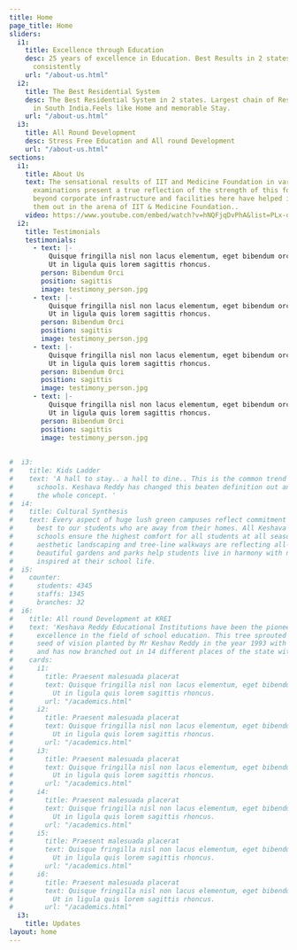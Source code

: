 ```yaml
---
title: Home
page_title: Home
sliders:
  i1:
    title: Excellence through Education
    desc: 25 years of excellence in Education. Best Results in 2 states year on year
      consistently
    url: "/about-us.html"
  i2:
    title: The Best Residential System
    desc: The Best Residential System in 2 states. Largest chain of Residential Schools
      in South India.Feels like Home and memorable Stay.
    url: "/about-us.html"
  i3:
    title: All Round Development
    desc: Stress Free Education and All round Development
    url: "/about-us.html"
sections:
  i1:
    title: About Us
    text: The sensational results of IIT and Medicine Foundation in various entrance
      examinations present a true reflection of the strength of this foundation. The
      beyond corporate infrastructure and facilities here have helped in singling
      them out in the arena of IIT & Medicine Foundation..
    video: https://www.youtube.com/embed/watch?v=hNQFjqDvPhA&list=PLx-qGAzjv13c00FYZMLAJm65WjsT3ZmDR
  i2:
    title: Testimonials
    testimonials:
      - text: |-
          Quisque fringilla nisl non lacus elementum, eget bibendum orci ornare.
          Ut in ligula quis lorem sagittis rhoncus.
        person: Bibendum Orci
        position: sagittis
        image: testimony_person.jpg
      - text: |-
          Quisque fringilla nisl non lacus elementum, eget bibendum orci ornare.
          Ut in ligula quis lorem sagittis rhoncus.
        person: Bibendum Orci
        position: sagittis
        image: testimony_person.jpg
      - text: |-
          Quisque fringilla nisl non lacus elementum, eget bibendum orci ornare.
          Ut in ligula quis lorem sagittis rhoncus.
        person: Bibendum Orci
        position: sagittis
        image: testimony_person.jpg
      - text: |-
          Quisque fringilla nisl non lacus elementum, eget bibendum orci ornare.
          Ut in ligula quis lorem sagittis rhoncus.
        person: Bibendum Orci
        position: sagittis
        image: testimony_person.jpg
                 
   
#  i3:
#    title: Kids Ladder
#    text: 'A hall to stay.. a hall to dine.. This is the common trend in many residential
#      schools. Keshava Reddy has changed this beaten definition out and out and revolutionalised
#      the whole concept. '
#  i4:
#    title: Cultural Synthesis
#    text: Every aspect of huge lush green campuses reflect commitment to provide the
#      best to our students who are away from their homes. All Keshava Reddy  residential
#      schools ensure the highest comfort for all students at all seasons.  Exclusive
#      aesthetic landscaping and tree-line walkways are reflecting all-green campuses,
#      beautiful gardens and parks help students live in harmony with nature and stay
#      inspired at their school life.
#  i5:
#    counter:
#      students: 4345
#      staffs: 1345
#      branches: 32
#  i6:
#    title: All round Development at KREI
#    text: 'Keshava Reddy Educational Institutions have been the pioneer of academic
#      excellence in the field of school education. This tree sprouted from a little
#      seed of vision planted by Mr Keshav Reddy in the year 1993 with 196 students;
#      and has now branched out in 14 different places of the state with 40 branches. '
#    cards:
#      i1:
#        title: Praesent malesuada placerat
#        text: Quisque fringilla nisl non lacus elementum, eget bibendum orci ornare.
#          Ut in ligula quis lorem sagittis rhoncus.
#        url: "/academics.html"
#      i2:
#        title: Praesent malesuada placerat
#        text: Quisque fringilla nisl non lacus elementum, eget bibendum orci ornare.
#          Ut in ligula quis lorem sagittis rhoncus.
#        url: "/academics.html"
#      i3:
#        title: Praesent malesuada placerat
#        text: Quisque fringilla nisl non lacus elementum, eget bibendum orci ornare.
#          Ut in ligula quis lorem sagittis rhoncus.
#        url: "/academics.html"
#      i4:
#        title: Praesent malesuada placerat
#        text: Quisque fringilla nisl non lacus elementum, eget bibendum orci ornare.
#          Ut in ligula quis lorem sagittis rhoncus.
#        url: "/academics.html"
#      i5:
#        title: Praesent malesuada placerat
#        text: Quisque fringilla nisl non lacus elementum, eget bibendum orci ornare.
#          Ut in ligula quis lorem sagittis rhoncus.
#        url: "/academics.html"
#      i6:
#        title: Praesent malesuada placerat
#        text: Quisque fringilla nisl non lacus elementum, eget bibendum orci ornare.
#          Ut in ligula quis lorem sagittis rhoncus.
#        url: "/academics.html"
  i3:
    title: Updates
layout: home
---
```


